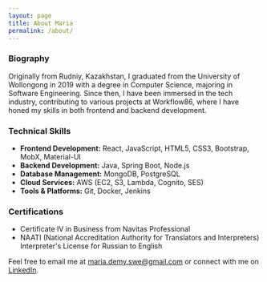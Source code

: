 ```yaml
---
layout: page
title: About Maria
permalink: /about/
---
```


### Biography

Originally from Rudniy, Kazakhstan, I graduated from the University of Wollongong in 2019 with a degree in Computer Science, majoring in Software Engineering. Since then, I have been immersed in the tech industry, contributing to various projects at Workflow86, where I have honed my skills in both frontend and backend development.

### Technical Skills

- **Frontend Development:** React, JavaScript, HTML5, CSS3, Bootstrap, MobX, Material-UI
- **Backend Development:** Java, Spring Boot, Node.js
- **Database Management:** MongoDB, PostgreSQL
- **Cloud Services:** AWS (EC2, S3, Lambda, Cognito, SES)
- **Tools & Platforms:** Git, Docker, Jenkins

### Certifications

- Certificate IV in Business from Navitas Professional
- NAATI (National Accreditation Authority for Translators and Interpreters) Interpreter's License for Russian to English

Feel free to email me at [maria.demy.swe@gmail.com](mailto:maria.demy.swe@gmail.com) or connect with me on [LinkedIn](https://www.linkedin.com/in/maria-demy-0b7b17159/).
